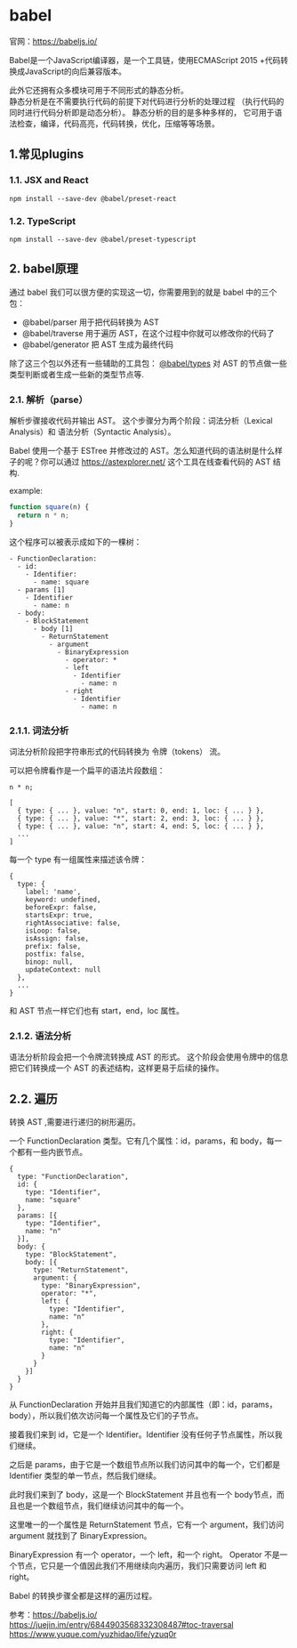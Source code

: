 # babel

官网：https://babeljs.io/  

Babel是一个JavaScript编译器，是一个工具链，使用ECMAScript 2015 +代码转换成JavaScript的向后兼容版本。  

此外它还拥有众多模块可用于不同形式的静态分析。  
静态分析是在不需要执行代码的前提下对代码进行分析的处理过程 （执行代码的同时进行代码分析即是动态分析）。 静态分析的目的是多种多样的， 它可用于语法检查，编译，代码高亮，代码转换，优化，压缩等等场景。  

## 1.常见plugins

### 1.1. JSX and React

```text
npm install --save-dev @babel/preset-react
```

### 1.2. TypeScript

```text
npm install --save-dev @babel/preset-typescript
```

## 2. babel原理

通过 babel 我们可以很方便的实现这一切，你需要用到的就是 babel 中的三个包：  

- @babel/parser 用于把代码转换为 AST  
- @babel/traverse 用于遍历 AST，在这个过程中你就可以修改你的代码了  
- @babel/generator 把 AST 生成为最终代码  

除了这三个包以外还有一些辅助的工具包：
[@babel/types](https://babeljs.io/docs/en/babel-types) 对 AST 的节点做一些类型判断或者生成一些新的类型节点等.  

### 2.1. 解析（parse）

解析步骤接收代码并输出 AST。 这个步骤分为两个阶段：词法分析（Lexical Analysis）和 语法分析（Syntactic Analysis）。  

Babel 使用一个基于 ESTree 并修改过的 AST。怎么知道代码的语法树是什么样子的呢？你可以通过 https://astexplorer.net/ 这个工具在线查看代码的 AST 结构.  

example:  

```js
function square(n) {
  return n * n;
}
```

这个程序可以被表示成如下的一棵树：

```text
- FunctionDeclaration:
  - id:
    - Identifier:
      - name: square
  - params [1]
    - Identifier
      - name: n
  - body:
    - BlockStatement
      - body [1]
        - ReturnStatement
          - argument
            - BinaryExpression
              - operator: *
              - left
                - Identifier
                  - name: n
              - right
                - Identifier
                  - name: n
```

### 2.1.1. 词法分析

词法分析阶段把字符串形式的代码转换为 令牌（tokens） 流。

可以把令牌看作是一个扁平的语法片段数组：

```text
n * n;
```

```text
[
  { type: { ... }, value: "n", start: 0, end: 1, loc: { ... } },
  { type: { ... }, value: "*", start: 2, end: 3, loc: { ... } },
  { type: { ... }, value: "n", start: 4, end: 5, loc: { ... } },
  ...
]
```

每一个 type 有一组属性来描述该令牌：

```text
{
  type: {
    label: 'name',
    keyword: undefined,
    beforeExpr: false,
    startsExpr: true,
    rightAssociative: false,
    isLoop: false,
    isAssign: false,
    prefix: false,
    postfix: false,
    binop: null,
    updateContext: null
  },
  ...
}
```

和 AST 节点一样它们也有 start，end，loc 属性。  

### 2.1.2. 语法分析

语法分析阶段会把一个令牌流转换成 AST 的形式。 这个阶段会使用令牌中的信息把它们转换成一个 AST 的表述结构，这样更易于后续的操作。  

## 2.2. 遍历

转换 AST ,需要进行递归的树形遍历。  

一个 FunctionDeclaration 类型。它有几个属性：id，params，和 body，每一个都有一些内嵌节点。  

```text
{
  type: "FunctionDeclaration",
  id: {
    type: "Identifier",
    name: "square"
  },
  params: [{
    type: "Identifier",
    name: "n"
  }],
  body: {
    type: "BlockStatement",
    body: [{
      type: "ReturnStatement",
      argument: {
        type: "BinaryExpression",
        operator: "*",
        left: {
          type: "Identifier",
          name: "n"
        },
        right: {
          type: "Identifier",
          name: "n"
        }
      }
    }]
  }
}
```

从 FunctionDeclaration 开始并且我们知道它的内部属性（即：id，params，body），所以我们依次访问每一个属性及它们的子节点。  

接着我们来到 id，它是一个 Identifier。Identifier 没有任何子节点属性，所以我们继续。  

之后是 params，由于它是一个数组节点所以我们访问其中的每一个，它们都是 Identifier 类型的单一节点，然后我们继续。  

此时我们来到了 body，这是一个 BlockStatement 并且也有一个 body节点，而且也是一个数组节点，我们继续访问其中的每一个。  

这里唯一的一个属性是 ReturnStatement 节点，它有一个 argument，我们访问 argument 就找到了 BinaryExpression。  

BinaryExpression 有一个 operator，一个 left，和一个 right。 Operator 不是一个节点，它只是一个值因此我们不用继续向内遍历，我们只需要访问 left 和 right。  

Babel 的转换步骤全都是这样的遍历过程。  










参考：https://babeljs.io/  
https://juejin.im/entry/6844903568332308487#toc-traversal  
https://www.yuque.com/yuzhidao/life/yzuq0r  
